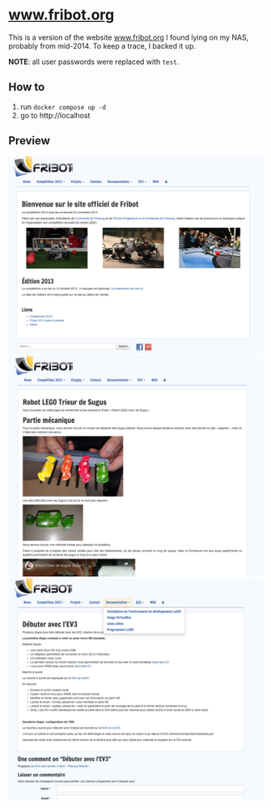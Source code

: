 # www.fribot.org

This is a version of the website www.fribot.org I found lying on my NAS, probably from mid-2014.
To keep a trace, I backed it up.

**NOTE**: all user passwords were replaced with `test`.

## How to

1. run `docker compose up -d`
2. go to http://localhost

## Preview

![Home](screenshots/home.png)
![Projects sugus](screenshots/sugus.png)
![EV3](screenshots/ev3.png)